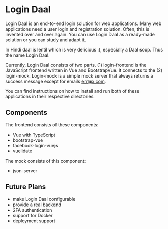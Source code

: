 # Login Daal

Login Daal is an end-to-end login solution for web applications.
Many web applications need a user login and registration solution.
Often, this is invented over and over again. You can use Login Daal
as a ready-made solution or you can study and adapt it.

In Hindi daal is lentil which is very delicious :), especially a Daal soup. Thus the name Login Daal.

Currently, Login Daal consists of two parts. (1) login-frontend is
the JavaScript frontend written in Vue and BootstrapVue. It connects
to the (2) login-mock. Login-mock is a simple mock server that
always returns a success message except for emails err@x.com.

You can find instructions on how to install and run both of these
applications in their respective directories.

## Components

The frontend consists of these components:

- Vue with TypeScript
- bootstrap-vue
- facebook-login-vuejs
- vuelidate

The mock consists of this component:

- json-server

## Future Plans

- make Login Daal configurable
- provide a real backend
- 2FA authentication
- support for Docker
- deployment support
